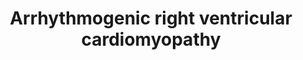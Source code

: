 ---
annotations:
- id: DOID:0050431
  parent: cardiovascular system disease
  type: Disease Ontology
  value: arrhythmogenic right ventricular cardiomyopathy
- id: PW:0001035
  parent: disease pathway
  type: Pathway Ontology
  value: arrhythmogenic right ventricular cardiomyopathy pathway
authors:
- Nsalomonis
- Khanspers
- MaintBot
- Christine Chichester
- AlexanderPico
- Fehrhart
- AMTan
- Eweitz
- Finterly
description: Arrhythmogenic right ventricular cardiomyopathy (ARVC) is an inherited
  heart disease that may result in arrhythmia, heart failure, and sudden death. Hallmark
  pathologies of ARVC include myocyte loss and fibrofatty replacement.  Proteins on
  this pathway have targeted assays available via the [https://assays.cancer.gov/available_assays?wp_id=WP2118
  CPTAC Assay Portal]
last-edited: 2021-06-22
organisms:
- Homo sapiens
redirect_from:
- /index.php/Pathway:WP2118
- /instance/WP2118
revision: null
schema-jsonld:
- '@context': https://schema.org/
  '@id': https://wikipathways.github.io/pathways/WP2118.html
  '@type': Dataset
  creator:
    '@type': Organization
    name: WikiPathways
  description: Arrhythmogenic right ventricular cardiomyopathy (ARVC) is an inherited
    heart disease that may result in arrhythmia, heart failure, and sudden death.
    Hallmark pathologies of ARVC include myocyte loss and fibrofatty replacement.  Proteins
    on this pathway have targeted assays available via the [https://assays.cancer.gov/available_assays?wp_id=WP2118
    CPTAC Assay Portal]
  keywords:
  - ACTB
  - ACTG1
  - ACTN1
  - ACTN2
  - ACTN3
  - ACTN4
  - ATP2A2
  - CACNA1C
  - CACNA1D
  - CACNA1F
  - CACNA1S
  - CACNA2D1
  - CACNA2D2
  - CACNA2D3
  - CACNA2D4
  - CACNB1
  - CACNB2
  - CACNB3
  - CACNB4
  - CACNG1
  - CACNG2
  - CACNG3
  - CACNG4
  - CACNG5
  - CACNG6
  - CACNG7
  - CACNG8
  - CDH2
  - CTNNA1
  - CTNNA2
  - CTNNA3
  - CTNNB1
  - Calcium
  - Cardiac muscle contraction
  - DAG1
  - DES
  - DMD
  - DSC2
  - DSG2
  - DSP
  - ECM-receptor interaction
  - EMD
  - GJA1
  - Gap junction
  - ITGA1
  - ITGA10
  - ITGA11
  - ITGA2
  - ITGA2B
  - ITGA3
  - ITGA4
  - ITGA5
  - ITGA6
  - ITGA7
  - ITGA8
  - ITGA9
  - ITGAV
  - ITGB1
  - ITGB3
  - ITGB4
  - ITGB5
  - ITGB6
  - ITGB7
  - ITGB8
  - JUP
  - LAMA2
  - LEF1
  - LMNA
  - PKP2
  - RYR2
  - SGCA
  - SGCB
  - SGCD
  - SGCG
  - SLC8A1
  - Sodium
  - TCF7
  - TCF7L1
  - TCF7L2
  - Wnt signaling pathway
  license: CC0
  name: Arrhythmogenic right ventricular cardiomyopathy
seo: CreativeWork
title: Arrhythmogenic right ventricular cardiomyopathy
wpid: WP2118
---